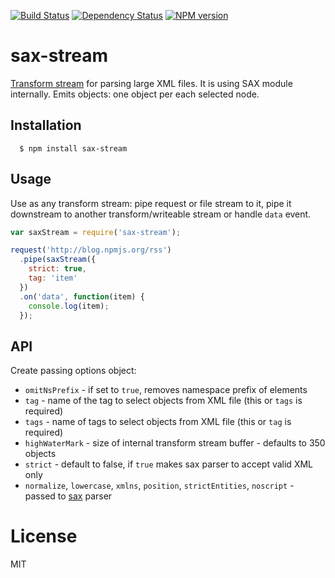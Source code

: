 [![Build Status](https://img.shields.io/travis/code42day/sax-stream.svg)](http://travis-ci.org/code42day/sax-stream)
[![Dependency Status](https://img.shields.io/gemnasium/code42day/sax-stream.svg)](https://gemnasium.com/code42day/sax-stream)
[![NPM version](https://img.shields.io/npm/v/sax-stream.svg)](https://www.npmjs.org/package/sax-stream)

# sax-stream

[Transform stream][transform-stream] for parsing large XML files. It is using SAX module internally. Emits objects:
one object per each selected node.

## Installation

	  $ npm install sax-stream


## Usage

Use as any transform stream: pipe request or file stream to it, pipe it downstream to another
transform/writeable stream or handle `data` event.

```javascript
var saxStream = require('sax-stream');

request('http://blog.npmjs.org/rss')
  .pipe(saxStream({
  	strict: true,
    tag: 'item'
  })
  .on('data', function(item) {
    console.log(item);
  });

```

## API

Create passing options object:

- `omitNsPrefix` - if set to `true`, removes namespace prefix of elements
- `tag` - name of the tag to select objects from XML file (this or `tags` is required)
- `tags` - name of tags to select objects from XML file (this or `tag` is required)
- `highWaterMark` - size of internal transform stream buffer - defaults to 350 objects
- `strict` - default to false, if `true` makes sax parser to accept valid XML only
- `normalize`, `lowercase`, `xmlns`, `position`, `strictEntities`, `noscript` - passed to [sax] parser

# License

MIT

[transform-stream]: http://nodejs.org/api/stream.html#stream_class_stream_transform
[sax]: https://github.com/isaacs/sax-js#arguments
